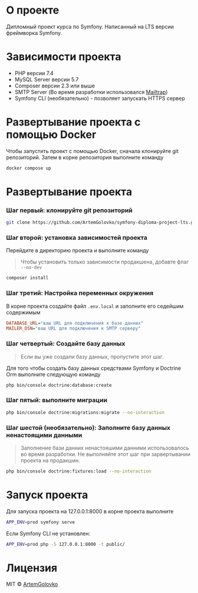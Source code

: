 # О проекте

Дипломный проект курса по Symfony. Написанный на LTS версии фреймворка Symfony.

# Зависимости проекта

 - PHP версии 7.4
 - MySQL Server версии 5.7
 - Composer версии 2.3 или выше
 - SMTP Server (Во время разработки использовался [Mailtrap](https://mailtrap.io/))
 - Symfony CLI (необязательно) - позволяет запускать HTTPS сервер 

# Развертывание проекта с помощью Docker

Чтобы запустить проект с помощью Docker, сначала клонируйте git репозиторий. Затем в корне репозитория выполните команду

```bash
docker compose up
```

# Развертывание проекта

### Шаг первый: клонируйте git репозиторий

```bash
git clone https://github.com/ArtemGolovko/symfony-diploma-project-lts.git
```

### Шаг второй: установка зависимостей проекта

Перейдите в директорию проекта и выполните команду
> Чтобы установить только зависимости продакшена, добавте флаг `--no-dev`
```bash
composer install
```

### Шаг третий: Настройка переменных окружения

В корне проекта создайте файл `.env.local`⁣ и заполните его седейшим содержимым

```ini
DATABASE_URL="ваш URL для подключения к базе данних"
MAILER_DSN="ваш URL для подключения к SMTP серверу"
```

### Шаг четвертый: Создайте базу данных

> Если вы уже создали базу данных, пропустите этот шаг.

Для того чтобы создать базу данных средствами Symfony и Doctrine Orm выполните следующую команду

```bash
php bin/console doctrine:database:create	
```

### Шаг пятый: выполните миграции
```bash
php bin/console doctrine:migrations:migrate --no-interaction
```

### Шаг шестой (необязательно): Заполните базу данных ненастоящими данными

> Заполнение бази данних ненастояшими данними использовалось во время разработки. Не выполняйте этот шаг при зарвертывании проекта на продакшин.

```bash
php bin/console doctrine:fixtures:load --no-interaction
```

# Запуск проекта

Для запуска проекта на 127.0.0.1:8000 в корне проекта выполните

```bash
APP_ENV=prod symfony serve 
```

Если Symfony CLI не установлен:

```bash
APP_ENV=prod php -S 127.0.0.1:8000 -t public/
```

# Лицензия

MIT © [ArtemGolovko](https://github.com/ArtemGolovko)

